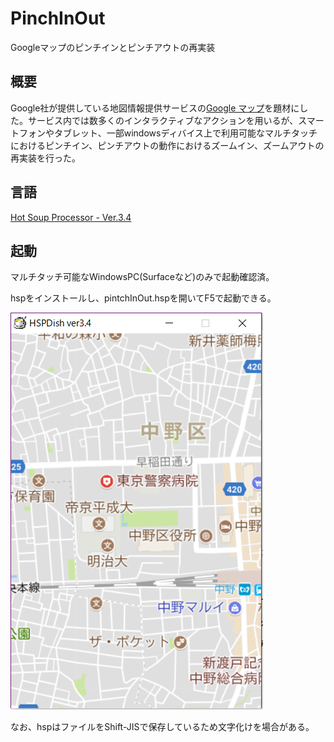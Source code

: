 # PinchInOut
Googleマップのピンチインとピンチアウトの再実装
## 概要
Google社が提供している地図情報提供サービスの[Google マップ](https://www.google.co.jp/maps)を題材にした。サービス内では数多くのインタラクティブなアクションを用いるが、スマートフォンやタブレット、一部windowsディバイス上で利用可能なマルチタッチにおけるピンチイン、ピンチアウトの動作におけるズームイン、ズームアウトの再実装を行った。
## 言語
[Hot Soup Processor - Ver.3.4](http://hsp.tv/)
## 起動
マルチタッチ可能なWindowsPC(Surfaceなど)のみで起動確認済。

hspをインストールし、pintchInOut.hspを開いてF5で起動できる。

![screenshot](screenshot.png)

なお、hspはファイルをShift-JISで保存しているため文字化けを場合がある。
